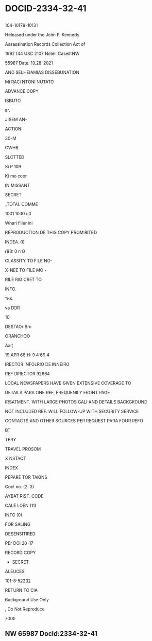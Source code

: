 # DOCID-2334-32-41

##
104-10178-10131

Heleased under the John F. Kennedy

Assassination Records Collection Act of

1992 (44 USC 2107 Notel. Case#:NW

55987 Date: 10.28-2021

ANO SELHEIAMIAS DISSEBUNATION

Mi RACi NTONI NUTATO

ADVANCE COPY

ISBUTO

ar.

JISEM AN-

ACTION

30-M

CWH6.

SLOTTED

Si P 109

Ki mo coor

IN MISSANT

SECRET

_TOTAL COMME

1001 1000 с0

Whari filler ini

REPRODUCTION DE THIS COPY PROMIRITED

INDEA. 0)

r88: 0 n O

CLASSITY TO FILE NO-

X-NEE TO FILE MO -

RILE RIO CRET TO

INFO.

тик.

va DDR

10

DESTAOr Bro

ORANCHOO

Aar)

19 APR 68 H: 9 4 69.4

IRECTOR INFOLRIO DE INNEIRO

REF DIRECTOR 92664

LOCAL NEWSPAPERS HAVE GIVEN EXTENSIVE COVERAGE TO

DETAILS PARA ONE REF, FREQUENILY FRONT PAGE

IRSATMENT, WITH LARGE PHOTOS GALI AND DETAILS BACKGKOUND

NOT INCLUDED REF. WILL FOLLOW-UP WITH SECURITY SERVICE

CONTACTS AND OTHER SOURCES PER REQUEST PARA FOUR REFO

BT

TERY

TRAVEL PROSOM

X NSTACT

INDEX

PEPARE TOR TAKINS

Coct no. (2. 3)

AYBAT RIST. CODE

CALE LOEN (11)

INTO (0)

FOR SALING

DESENSITIRED

PEr DOI 20-17

RECORD COPY

- SECRET

ALEUCES

101-8-52232

RETURN TO CIA

Background Use Only

, Do Not Reproduce

7000

NW 65987 Docld:2334-32-41
---

